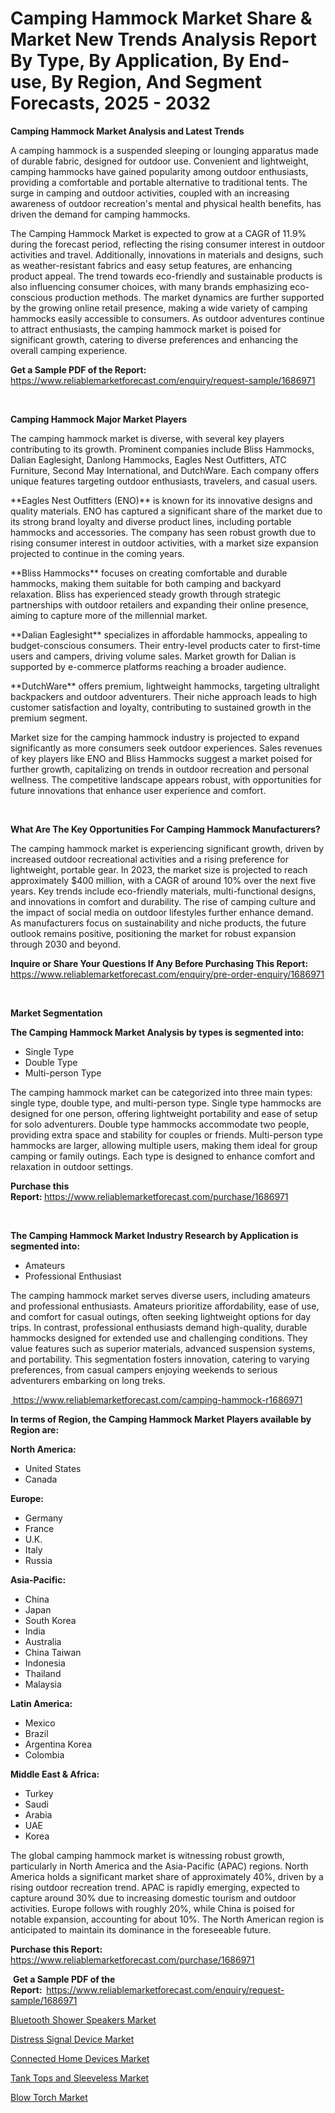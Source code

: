 <p><h1>Camping Hammock Market Share & Market New Trends Analysis Report By Type, By Application, By End-use, By Region, And Segment Forecasts, 2025 - 2032</h1></p><p><strong>Camping Hammock Market Analysis and Latest Trends</strong></p>
<p><p>A camping hammock is a suspended sleeping or lounging apparatus made of durable fabric, designed for outdoor use. Convenient and lightweight, camping hammocks have gained popularity among outdoor enthusiasts, providing a comfortable and portable alternative to traditional tents. The surge in camping and outdoor activities, coupled with an increasing awareness of outdoor recreation's mental and physical health benefits, has driven the demand for camping hammocks.</p><p>The Camping Hammock Market is expected to grow at a CAGR of 11.9% during the forecast period, reflecting the rising consumer interest in outdoor activities and travel. Additionally, innovations in materials and designs, such as weather-resistant fabrics and easy setup features, are enhancing product appeal. The trend towards eco-friendly and sustainable products is also influencing consumer choices, with many brands emphasizing eco-conscious production methods. The market dynamics are further supported by the growing online retail presence, making a wide variety of camping hammocks easily accessible to consumers. As outdoor adventures continue to attract enthusiasts, the camping hammock market is poised for significant growth, catering to diverse preferences and enhancing the overall camping experience.</p></p>
<p><strong>Get a Sample PDF of the Report:&nbsp;</strong> <a href="https://www.reliablemarketforecast.com/enquiry/request-sample/1686971?utm_campaign=1890&utm_medium=2&utm_source=Github&utm_content=ia&utm_term=04042025&utm_id=camping-hammock">https://www.reliablemarketforecast.com/enquiry/request-sample/1686971</a></p>
<p>&nbsp;</p>
<p><strong>Camping Hammock Major Market Players</strong></p>
<p><p>The camping hammock market is diverse, with several key players contributing to its growth. Prominent companies include Bliss Hammocks, Dalian Eaglesight, Danlong Hammocks, Eagles Nest Outfitters, ATC Furniture, Second May International, and DutchWare. Each company offers unique features targeting outdoor enthusiasts, travelers, and casual users.</p><p>**Eagles Nest Outfitters (ENO)** is known for its innovative designs and quality materials. ENO has captured a significant share of the market due to its strong brand loyalty and diverse product lines, including portable hammocks and accessories. The company has seen robust growth due to rising consumer interest in outdoor activities, with a market size expansion projected to continue in the coming years.</p><p>**Bliss Hammocks** focuses on creating comfortable and durable hammocks, making them suitable for both camping and backyard relaxation. Bliss has experienced steady growth through strategic partnerships with outdoor retailers and expanding their online presence, aiming to capture more of the millennial market.</p><p>**Dalian Eaglesight** specializes in affordable hammocks, appealing to budget-conscious consumers. Their entry-level products cater to first-time users and campers, driving volume sales. Market growth for Dalian is supported by e-commerce platforms reaching a broader audience.</p><p>**DutchWare** offers premium, lightweight hammocks, targeting ultralight backpackers and outdoor adventurers. Their niche approach leads to high customer satisfaction and loyalty, contributing to sustained growth in the premium segment.</p><p>Market size for the camping hammock industry is projected to expand significantly as more consumers seek outdoor experiences. Sales revenues of key players like ENO and Bliss Hammocks suggest a market poised for further growth, capitalizing on trends in outdoor recreation and personal wellness. The competitive landscape appears robust, with opportunities for future innovations that enhance user experience and comfort.</p></p>
<p>&nbsp;</p>
<p><strong>What Are The Key Opportunities For Camping Hammock Manufacturers?</strong></p>
<p><p>The camping hammock market is experiencing significant growth, driven by increased outdoor recreational activities and a rising preference for lightweight, portable gear. In 2023, the market size is projected to reach approximately $400 million, with a CAGR of around 10% over the next five years. Key trends include eco-friendly materials, multi-functional designs, and innovations in comfort and durability. The rise of camping culture and the impact of social media on outdoor lifestyles further enhance demand. As manufacturers focus on sustainability and niche products, the future outlook remains positive, positioning the market for robust expansion through 2030 and beyond.</p></p>
<p><strong>Inquire or Share Your Questions If Any Before Purchasing This Report:</strong> <a href="https://www.reliablemarketforecast.com/enquiry/pre-order-enquiry/1686971?utm_campaign=1890&utm_medium=2&utm_source=Github&utm_content=ia&utm_term=04042025&utm_id=camping-hammock">https://www.reliablemarketforecast.com/enquiry/pre-order-enquiry/1686971</a></p>
<p>&nbsp;</p>
<p><strong>Market Segmentation</strong></p>
<p><strong>The Camping Hammock Market Analysis by types is segmented into:</strong></p>
<p><ul><li>Single Type</li><li>Double Type</li><li>Multi-person Type</li></ul></p>
<p><p>The camping hammock market can be categorized into three main types: single type, double type, and multi-person type. Single type hammocks are designed for one person, offering lightweight portability and ease of setup for solo adventurers. Double type hammocks accommodate two people, providing extra space and stability for couples or friends. Multi-person type hammocks are larger, allowing multiple users, making them ideal for group camping or family outings. Each type is designed to enhance comfort and relaxation in outdoor settings.</p></p>
<p><strong>Purchase this Report:&nbsp;</strong><a href="https://www.reliablemarketforecast.com/purchase/1686971?utm_campaign=1890&utm_medium=2&utm_source=Github&utm_content=ia&utm_term=04042025&utm_id=camping-hammock">https://www.reliablemarketforecast.com/purchase/1686971</a></p>
<p>&nbsp;</p>
<p><strong>The Camping Hammock Market Industry Research by Application is segmented into:</strong></p>
<p><ul><li>Amateurs</li><li>Professional Enthusiast</li></ul></p>
<p><p>The camping hammock market serves diverse users, including amateurs and professional enthusiasts. Amateurs prioritize affordability, ease of use, and comfort for casual outings, often seeking lightweight options for day trips. In contrast, professional enthusiasts demand high-quality, durable hammocks designed for extended use and challenging conditions. They value features such as superior materials, advanced suspension systems, and portability. This segmentation fosters innovation, catering to varying preferences, from casual campers enjoying weekends to serious adventurers embarking on long treks.</p></p>
<p><a href="https://www.reliablemarketforecast.com/camping-hammock-r1686971?utm_campaign=1890&utm_medium=2&utm_source=Github&utm_content=ia&utm_term=04042025&utm_id=camping-hammock">&nbsp;https://www.reliablemarketforecast.com/camping-hammock-r1686971</a></p>
<p><strong>In terms of Region, the Camping Hammock Market Players available by Region are:</strong></p>
<p>
    <p> <strong> North America: </strong>
        <ul>
            <li>United States</li>
            <li>Canada</li>
        </ul>
        </p> 
    <p> <strong> Europe: </strong>
        <ul>
            <li>Germany</li>
            <li>France</li>
            <li>U.K.</li>
            <li>Italy</li>
            <li>Russia</li>
        </ul>
        </p> 
    <p> <strong> Asia-Pacific: </strong>
        <ul>
            <li>China</li>
            <li>Japan</li>
            <li>South Korea</li>
            <li>India</li>
            <li>Australia</li>
            <li>China Taiwan</li>
            <li>Indonesia</li>
            <li>Thailand</li>
            <li>Malaysia</li>
        </ul>
        </p> 
    <p> <strong> Latin America: </strong>
        <ul>
            <li>Mexico</li>
            <li>Brazil</li>
            <li>Argentina Korea</li>
            <li>Colombia</li>
        </ul>
        </p> 
    <p> <strong> Middle East & Africa: </strong>
        <ul>
            <li>Turkey</li>
            <li>Saudi</li>
            <li>Arabia</li>
            <li>UAE</li>
            <li>Korea</li>
        </ul>
    </p>
    </p>
<p><p>The global camping hammock market is witnessing robust growth, particularly in North America and the Asia-Pacific (APAC) regions. North America holds a significant market share of approximately 40%, driven by a rising outdoor recreation trend. APAC is rapidly emerging, expected to capture around 30% due to increasing domestic tourism and outdoor activities. Europe follows with roughly 20%, while China is poised for notable expansion, accounting for about 10%. The North American region is anticipated to maintain its dominance in the foreseeable future.</p></p>
<p><strong>Purchase this Report: </strong><a href="https://www.reliablemarketforecast.com/purchase/1686971?utm_campaign=1890&utm_medium=2&utm_source=Github&utm_content=ia&utm_term=04042025&utm_id=camping-hammock">https://www.reliablemarketforecast.com/purchase/1686971</a></p>
<p>&nbsp;<strong>Get a Sample PDF of the Report:&nbsp;&nbsp;</strong><a href="https://www.reliablemarketforecast.com/enquiry/request-sample/1686971?utm_campaign=1890&utm_medium=2&utm_source=Github&utm_content=ia&utm_term=04042025&utm_id=camping-hammock">https://www.reliablemarketforecast.com/enquiry/request-sample/1686971</a></p>
<p><strong></strong></p>
<p><p><a href="https://github.com/hatlepigna2s/Market-Research-Report-List-1/blob/main/bluetooth-shower-speakers-market.md?utm_campaign=1890&utm_medium=2&utm_source=Github&utm_content=ia&utm_term=04042025&utm_id=camping-hammock">Bluetooth Shower Speakers Market</a></p><p><a href="https://github.com/lelahokendo/Market-Research-Report-List-1/blob/main/distress-signal-device-market.md?utm_campaign=1890&utm_medium=2&utm_source=Github&utm_content=ia&utm_term=04042025&utm_id=camping-hammock">Distress Signal Device Market</a></p><p><a href="https://github.com/vestadjogile/Market-Research-Report-List-1/blob/main/connected-home-devices-market.md?utm_campaign=1890&utm_medium=2&utm_source=Github&utm_content=ia&utm_term=04042025&utm_id=camping-hammock">Connected Home Devices Market</a></p><p><a href="https://github.com/wantadhagino/Market-Research-Report-List-1/blob/main/tank-tops-and-sleeveless-market.md?utm_campaign=1890&utm_medium=2&utm_source=Github&utm_content=ia&utm_term=04042025&utm_id=camping-hammock">Tank Tops and Sleeveless Market</a></p><p><a href="https://github.com/stunzkocotpv/Market-Research-Report-List-1/blob/main/blow-torch-market.md?utm_campaign=1890&utm_medium=2&utm_source=Github&utm_content=ia&utm_term=04042025&utm_id=camping-hammock">Blow Torch Market</a></p></p>